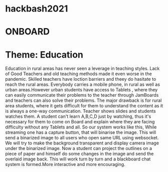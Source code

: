 # hackbash2021
# ONBOARD
# Theme: Education

Education in rural areas has never seen a leverage in teaching styles. Lack of Good Teachers and old teaching methods made it even worse in the pandemic. Skilled teachers have loction barriers and theey do hasitate to reach the rural areas. Everybody carries a mobile phone, in rural as well as urban areas.However urban students have access to Tablets , where they can easily communicate their problems to the teacher through JamBoards and teachers can also solve their problems. The major drawback is for rural area students, where it gets difficult for them to understand the content as it is always a one-way communication. Teacher shows slides and students watches them. A student can't learn A,B,C,D just by watching, thus it's necessary for them to come on Board and explain where they are facing difficulty without any Tablets and all. So our system works like this, While streaming one has a capture button, that will binarise the image. This will send a binarized image to all users who open same URL using websocket. We will try to make the background transparent and display camera image under the binarized image. Now a student can project the outlines on a piece of paper and himself do some changes in the image and send the overlaid image back. This will work turn by turn and a blackboard chat system is formed.More interactive and more encouraging.
